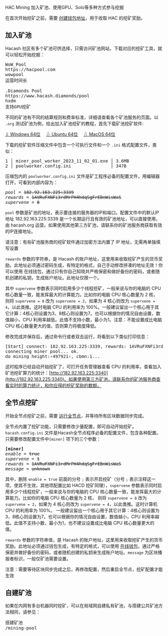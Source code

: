 HAC Mining
加入矿池、使用GPU、Solo等多种方式参与挖掘






在首次开始挖矿之前，需要 [创建钱包地址](https://wallet.hacash.org?lang=[:=lang.useset:])，用于收取 HAC 的挖矿奖励。


<a name="pool"></a>

## 加入矿池

Hacash 社区有多个矿池可供选择，只需访问矿池网站，下载对应的挖矿工具，就可以轻松开始挖掘：

<pre class="links">
WoW_Pool
https://hacpool.com
wowpool
运营时间长

.Diamonds Pool
https://www.hacash.diamonds/pool
hxdm
支持GPU挖矿
</pre>

不同的矿池有不同的结算规则和费率标准，详细请查看各个矿池服务的页面。以 `.org` 测试矿池为例，给出加入矿池挖矿的教程，首先下载矿池挖矿软件:

<a class="btn" href="https://download.hacash.org/miner_pool_worker_hacash_windows64.zip" target="_blank">⇩ Windows 64位</a>　
<a class="btn orange" href="https://download.hacash.org/miner_pool_worker_hacash_ubuntu64.zip" target="_blank">⇩ Ubuntu 64位</a>　
<a class="btn gray" href="https://download.hacash.org/miner_pool_worker_hacash_macos64.zip" target="_blank">⇩ MacOS 64位</a>

下载的挖矿软件压缩文件中包含一个可执行文件和一个 `.ini` 格式配置文件，类似：

<pre class="log">
1 │ miner_pool_worker_2023_11_02_01.exe │ 3.6MB
2 │ poolworker.config.ini               │ 347B
</pre>

压缩包内的 `poolworker.config.ini` 文件是矿工程序必备的配置文件，用编辑器打开，可看到内部内容为：


<pre class="log cnf">
<i>pool</i> = <s>182.92.163.225:3339</s>
<i>rewards</i> = <s>1AVRuFXNFi3rdMrPH4hdqSgFrEBnWisWaS</s>
<i>supervene</i> = <s>8</s>
</pre>

`pool` 参数是矿池的地址，表示要连接的服务器的IP和端口。配置文件中的默认IP地址 182.92.163.225:3339 是一个长期运行且有效的矿池地址，可以直接使用，由 hacash.org 运营。如果使用其他第三方矿池，请联系你的矿池服务商获取有效的IP连接地址。

<p class="note">请注意：有些矿池服务商的挖矿软件通过加密方法内置了 IP 地址，无需再单独填写设置</p>

`rewards` 参数的字符串，是 Hacash 的账户地址，这里用来收取挖矿产生的货币奖励。此地址必须通过密码生成，有特定的格式，自己手动修改拼凑的地址无效！你可以使用 在线钱包，通过只有你自己知晓并严格保密和做好备份的密码，或者随机创建的私钥，生成账户地址。此地址仅限一个。

其中 `supervene` 参数表示同时启用多少个线程挖矿，一般来说与你的电脑的 CPU 核心数量一致，能发挥最大的计算能力。比如你的电脑 CPU 核心数量为 2 核， 则将 `supervene = 8` 改为 `supervene = 2`，如果为 4 核心则改为 `supervene = 4`，以此类推。这时电脑 CPU 的利用率为 100%。一般建议留出一个核心用于其它计算：4核心则设置为3，8核心则设置为7。也可以根据你的情况自由设置，数值越小，CPU 利用率越低。此值不支持小数，最小为1。注意：不能设置成比电脑 CPU 核心数量更大的值，否则算力将极度降低。

修改完成并保存后，通过命令行或者双击运行，将看到以下类似打印信息：

<pre class="print">[Start] connect: 182.92.163.225:3339, rewards: 1AVRuFXNFi3rdMrPH4hdqSgFrEBnWisWaS, supervene: 8. 
connecting miner pool... ok.
do mining height:‹497921›, cbmn:1... 
</pre>

这时程序已经自动开始挖矿了，可打开任务管理器查看 CPU 的利用率，查看加入矿池挖矿算力的统计：[http://182.92.163.225:3340](http://182.92.163.225:3340)。如果使用第三方矿池，请联系你的矿池服务商查看实时的算力统计，和你应得的挖矿奖励的数额。



<a name="fullnode"></a>

## 全节点挖矿

开始全节点挖矿之前，需要 [运行全节点](/run-full-node)，并等待所有区块数据同步完成。

全节点内置了挖矿功能，只需要修改少量配置，即可自动开始挖矿。`hacash.config.ini` 文件是Hacash全节点程序必备的配置文件，包含各种配置。只需要修改配置文件中`[miner]` 项下的三个参数：

<pre class="log cnf">
<b>[miner]</b>
<i>enable</i> = <s>true</s>
<i>supervene</i> = <s>1</s>
<i>rewards</i> = <s>1AVRuFXNFi3rdMrPH4hdqSgFrEBnWisWaS</s>
<i>message</i> = <s>unknown</s>
</pre>

其中，删除 `enable = true` 前面的分号 `;` 表示开启挖矿（分号 `;` 表示注释这一项，使其不生效，其他项配置比如 HACD 挖矿同理），`supervene` 参数表示同时启用多少个线程挖矿，一般来说与你的电脑的 CPU 核心数量一致，能发挥最大的计算能力。比如你的电脑 CPU 核心数量为 2 核， 则将 `supervene = 8` 改为 `supervene = 2`，如果为 4 核心则改为 `supervene = 4`，以此类推。这时计算机 CPU 的利用率为 100%。 一般建议留出一个核心用于其它计算：4核心则设置为3，8核心则设置为7。也可以根据你的情况自由设置，数值越小，CPU 利用率越低。此值不支持小数，最小为1，也不建议设置成比电脑 CPU 核心数量更大的值。

`rewards` 参数的字符串值，是 Hacash 的账户地址，这里用来收取挖矿产生的货币奖励。此地址必须通过钱包生成，有特定的格式，可以使用 [在线钱包](https://wallet.hacash.org?lang=[:=lang.useset:])，通过严格保密并做好备份的密码，或者随机创建的私钥来生成账户地址。`message` 为区块播报者标识，一般仅矿池需要设置。

<p class="note">注意：需要等待区块同步完成之后，再修改配置，然后重启全节点，挖矿配置才能生效</p>

## 自建矿池

如果在内网有多台机器同时挖矿，可以在局域网自建私有矿池，与搭建公共矿池方法相同，请参见：

<pre class="links">
搭建矿池
/mining-pool
</pre>
